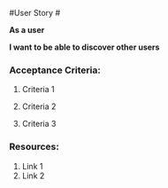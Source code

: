 #User Story #

**As a user**

**I want to be able to discover other users**

### Acceptance Criteria:

1. Criteria 1

2. Criteria 2

3. Criteria 3

### Resources:

1. Link 1
2. Link 2

